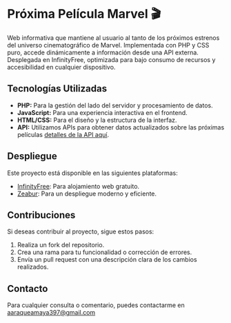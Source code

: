 # Próxima Película Marvel 🎬

Web informativa que mantiene al usuario al tanto de los próximos estrenos del universo cinematográfico de Marvel. Implementada con PHP y CSS puro, accede dinámicamente a información desde una API externa. Desplegada en InfinityFree, optimizada para bajo consumo de recursos y accesibilidad en cualquier dispositivo.

## Tecnologías Utilizadas

- **PHP:** Para la gestión del lado del servidor y procesamiento de datos.
- **JavaScript:** Para una experiencia interactiva en el frontend.
- **HTML/CSS:** Para el diseño y la estructura de la interfaz.
- **API:** Utilizamos APIs para obtener datos actualizados sobre las próximas películas [detalles de la API aquí](https://github.com/DiljotSG/MCU-Countdown/blob/develop/docs/API.md).

## Despliegue

Este proyecto está disponible en las siguientes plataformas:

- <a href="https://proxima-pelicula-marvel.infinityfreeapp.com/" target="_blank">InfinityFree</a>: Para alojamiento web gratuito.
- <a href="https://proxima-pelicula-marvel.zeabur.app" target="_blank">Zeabur</a>: Para un despliegue moderno y eficiente.

## Contribuciones

Si deseas contribuir al proyecto, sigue estos pasos:

1. Realiza un fork del repositorio.
2. Crea una rama para tu funcionalidad o corrección de errores.
3. Envía un pull request con una descripción clara de los cambios realizados.

## Contacto

Para cualquier consulta o comentario, puedes contactarme en aaraqueamaya397@gmail.com
